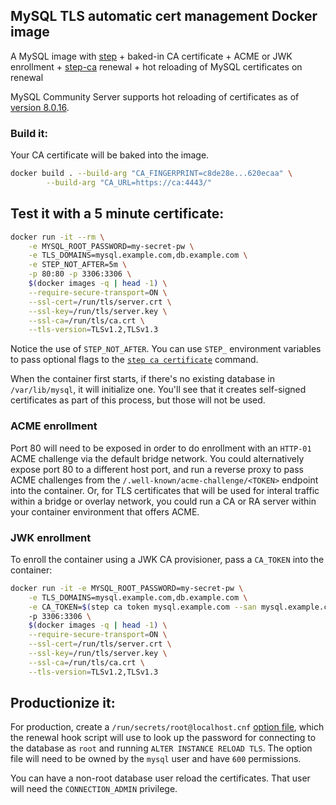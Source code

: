 ## MySQL TLS automatic cert management Docker image

A MySQL image with [step](https://github.com/smallstep/cli) + baked-in CA certificate + ACME or JWK enrollment + [step-ca](https://github.com/smallstep/certificates) renewal + hot reloading of MySQL certificates on renewal

MySQL Community Server supports hot reloading of certificates as of [version 8.0.16](https://forums.mysql.com/read.php?3,674339,674339).

### Build it:

Your CA certificate will be baked into the image.

```bash
docker build . --build-arg "CA_FINGERPRINT=c8de28e...620ecaa" \
        --build-arg "CA_URL=https://ca:4443/"
```

## Test it with a 5 minute certificate:

```bash
docker run -it --rm \
	-e MYSQL_ROOT_PASSWORD=my-secret-pw \
    -e TLS_DOMAINS=mysql.example.com,db.example.com \
	-e STEP_NOT_AFTER=5m \
	-p 80:80 -p 3306:3306 \
    $(docker images -q | head -1) \
    --require-secure-transport=ON \
    --ssl-cert=/run/tls/server.crt \
    --ssl-key=/run/tls/server.key \
    --ssl-ca=/run/tls/ca.crt \
    --tls-version=TLSv1.2,TLSv1.3
```

Notice the use of `STEP_NOT_AFTER`. You can use `STEP_` environment variables to pass optional flags to the [`step ca certificate`](https://smallstep.com/docs/step-cli/reference/ca/certificate) command.

When the container first starts, if there's no existing database in `/var/lib/mysql`, it will initialize one.
You'll see that it creates self-signed certificates as part of this process, but those will not be used.


### ACME enrollment

Port 80 will need to be exposed in order to do enrollment with an `HTTP-01` ACME challenge via the default bridge network. You could alternatively expose port 80 to a different host port, and run a reverse proxy to pass ACME challenges from the `/.well-known/acme-challenge/<TOKEN>` endpoint into the container. Or, for TLS certificates that will be used for  interal traffic within a bridge or overlay network, you could run a CA or RA server within your container environment that offers ACME.

### JWK enrollment

To enroll the container using a JWK CA provisioner, pass a `CA_TOKEN` into the container:

```bash
docker run -it -e MYSQL_ROOT_PASSWORD=my-secret-pw \
    -e TLS_DOMAINS=mysql.example.com,db.example.com \
	-e CA_TOKEN=$(step ca token mysql.example.com --san mysql.example.com --san db.example.com)
	-p 3306:3306 \
	$(docker images -q | head -1) \
    --require-secure-transport=ON \
    --ssl-cert=/run/tls/server.crt \
    --ssl-key=/run/tls/server.key \
    --ssl-ca=/run/tls/ca.crt \
    --tls-version=TLSv1.2,TLSv1.3
```

## Productionize it:

For production, create a `/run/secrets/root@localhost.cnf` [option file](https://dev.mysql.com/doc/refman/8.0/en/option-files.html), which the renewal hook script will use to look up the password for connecting to the database as `root` and running `ALTER INSTANCE RELOAD TLS`. The option file will need to be owned by the `mysql` user and have `600` permissions.

You can have a non-root database user reload the certificates. That user will need the `CONNECTION_ADMIN` privilege.

